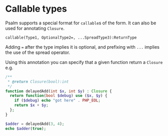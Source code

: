 # Callable types

Psalm supports a special format for `callable`s of the form. It can also be used for annotating `Closure`.

```
callable(Type1, OptionalType2=, ...SpreadType3):ReturnType
```

Adding `=` after the type implies it is optional, and prefixing with `...` implies the use of the spread operator.

Using this annotation you can specify that a given function return a `Closure` e.g.

```php
/**
 * @return Closure(bool):int
 */
function delayedAdd(int $x, int $y) : Closure {
  return function(bool $debug) use ($x, $y) {
    if ($debug) echo "got here" . PHP_EOL;
    return $x + $y;
  };
}

$adder = delayedAdd(3, 4);
echo $adder(true);
```
